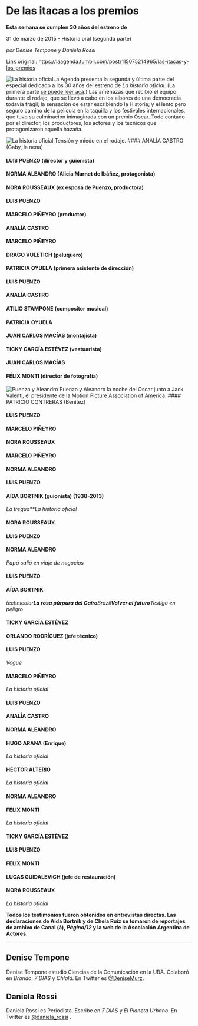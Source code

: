 # De las itacas a los premios

**Esta semana se cumplen 30 años del estreno de**

31 de marzo de 2015 - Historia oral (segunda parte)

_por Denise Tempone y Daniela Rossi_

Link original: https://laagenda.tumblr.com/post/115075214965/las-itacas-y-los-premios

![La historia oficial](https://64.media.tumblr.com/d23c9282e10fc3ff076ed06051267468/tumblr_inline_pjzvbmFWzY1t6q87u_500.jpg)La Agenda presenta la segunda y última parte del especial dedicado a los 30 años del estreno de *La historia oficial*. (La primera parte [se puede leer acá](http://laagenda.buenosaires.gob.ar/post/114882551465/entre-el-murmullo-y-la-gloria).) Las amenazas que recibió el equipo durante el rodaje, que se llevó a cabo en los albores de una democracia todavía frágil; la sensación de estar escribiendo la Historia; y el lento pero seguro camino de la película en la taquilla y los festivales internacionales, que tuvo su culminación inimaginada con un premio Oscar. Todo contado por el director, los productores, los actores y los técnicos que protagonizaron aquella hazaña.

![La historia oficial](https://64.media.tumblr.com/29832b1ba86734c124b463793761b3dd/tumblr_inline_pjzvbm1ztn1t6q87u_500.jpg) Tensión y miedo en el rodaje. #### ANALÍA CASTRO (Gaby, la nena)

  


#### LUIS PUENZO (director y guionista)

  


#### NORMA ALEANDRO (Alicia Marnet de Ibáñez, protagonista)

  


#### NORA ROUSSEAUX (ex esposa de Puenzo, productora)

  


#### LUIS PUENZO

  


#### MARCELO PIÑEYRO (productor)

  


#### ANALÍA CASTRO

  


#### MARCELO PIÑEYRO

  


#### DRAGO VULETICH (peluquero)

  


#### PATRICIA OYUELA (primera asistente de dirección)

  


#### LUIS PUENZO

  


#### ANALÍA CASTRO

  


#### ATILIO STAMPONE (compositor musical)

  


#### PATRICIA OYUELA

  


#### JUAN CARLOS MACÍAS (montajista)

  


#### TICKY GARCÍA ESTÉVEZ (vestuarista)

  


#### JUAN CARLOS MACÍAS

  


#### FÉLIX MONTI (director de fotografía)

  


![Puenzo y Aleandro](https://64.media.tumblr.com/d23c9282e10fc3ff076ed06051267468/tumblr_inline_pjzvbmFWzY1t6q87u_500.jpg) Puenzo y Aleandro la noche del Oscar junto a Jack Valenti, el presidente de la Motion Picture Association of America. #### PATRICIO CONTRERAS (Benítez)

  


#### LUIS PUENZO

  


#### MARCELO PIÑEYRO

  


#### NORA ROUSSEAUX

  


#### MARCELO PIÑEYRO

  


#### NORMA ALEANDRO

  


#### LUIS PUENZO

  


#### AÍDA BORTNIK (guionista) (1938-2013)

*La tregua**La historia oficial*  


#### NORA ROUSSEAUX

  


#### LUIS PUENZO

  


#### NORMA ALEANDRO

*Papá salió en viaje de negocios*  


#### LUIS PUENZO

  


#### AÍDA BORTNIK

*technicolor**La rosa púrpura del Cairo**Brazil**Volver al futuro**Testigo en peligro*  


#### TICKY GARCÍA ESTÉVEZ

  


#### ORLANDO RODRÍGUEZ (jefe técnico)

  


#### LUIS PUENZO

*Vogue*  


#### MARCELO PIÑEYRO

*La historia oficial*  


#### LUIS PUENZO

  


#### ANALÍA CASTRO

  


#### NORMA ALEANDRO

  


#### HUGO ARANA (Enrique)

*La historia oficial*  


#### HÉCTOR ALTERIO

*La historia oficial*  


#### NORMA ALEANDRO

  


#### FÉLIX MONTI

*La historia oficial*  


#### TICKY GARCÍA ESTÉVEZ

  


#### LUIS PUENZO

  


#### FÉLIX MONTI

  


#### LUCAS GUIDALEVICH (jefe de restauración)

  


#### NORA ROUSSEAUX

*La historia oficial*  


**Todos los testimonios fueron obtenidos en entrevistas directas. Las declaraciones de Aída Bortnik y de Chela Ruiz se tomaron de reportajes de archivo de Canal (á), *Página/12* y la web de la Asociación Argentina de Actores.**



---

 Denise Tempone
---------------

Denise Tempone estudió Ciencias de la Comunicación en la UBA. Colaboró en *Brando*, *7 DIAS* y *Ohlalá*. En Twitter es [@DeniseMurz](https://twitter.com/DeniseMurz).

Daniela Rossi
-------------

Daniela Rossi es Periodista. Escribe en *7 DIAS* y *El Planeta Urbano*. En Twitter es [@daniela\_rossi](https://twitter.com/daniela_rossi) .

